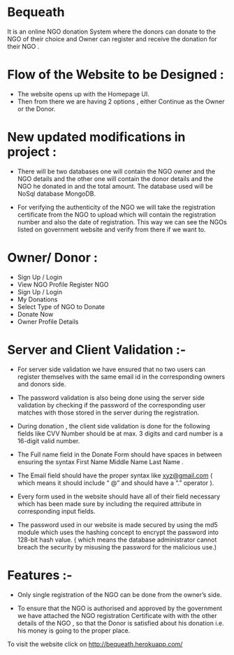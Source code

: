 # Bequeath
It is an online NGO donation System where the donors can donate to the NGO of their choice and Owner can register and receive the donation for their NGO .


# Flow of the Website to be Designed :

- The website opens up with the Homepage UI.
- Then from there we are having 2 options , either Continue as the Owner or the
Donor.


# New updated modifications in project :

- There will be two databases one will contain the NGO owner and the
NGO details and the other one will contain the donor details and the
NGO he donated in and the total amount. The database used will be
NoSql database MongoDB.

- For verifying the authenticity of the NGO we will take the registration
certificate from the NGO to upload which will contain the registration
number and also the date of registration. This way we can see the NGOs
listed on government website and verify from there if we want to.

# Owner/ Donor :

- Sign Up / Login
- View NGO Profile Register NGO
- Sign Up / Login
- My Donations 
- Select Type of NGO to Donate
- Donate Now
- Owner Profile Details


# Server and Client Validation :-

- For server side validation we have ensured that no two
users can register themselves with the same email id in
the corresponding owners and donors side.

- The password validation is also being done using the
server side validation by checking if the password of the
corresponding user matches with those stored in the
server during the registration.

- During donation , the client side validation is done for
the following fields like CVV Number should be at max.
3 digits and card number is a 16-digit valid number.

- The Full name field in the Donate Form should have
spaces in between ensuring the syntax First Name
Middle Name Last Name .

- The Email field should have the proper syntax like
xyz@gmail.com ( which means it should include “ @”
and should have a “.” operator ).

- Every form used in the website should have all of their
field necessary which has been made sure by including
the required attribute in corresponding input fields.

- The password used in our website is made secured by
using the md5 module which uses the hashing concept
to encrypt the password into 128-bit hash value. ( which
means the database administrator cannot breach the
security by misusing the password for the malicious
use.)


# Features :-

- Only single registration of the NGO can be done from
the owner’s side.

- To ensure that the NGO is authorised and approved by
the government we have attached the NGO registration
Certificate with with the other details of the NGO , so
that the Donor is satisfied about his donation i.e. his
money is going to the proper place.


To visit the website click on http://bequeath.herokuapp.com/
